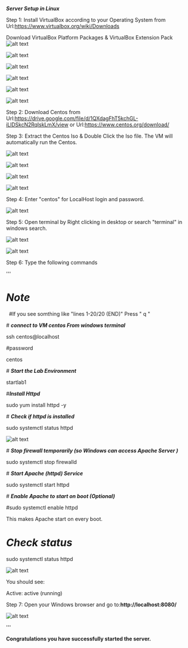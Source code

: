 ***Server Setup in Linux***

Step 1: Install VirtualBox according to your Operating System from Url:https://www.virtualbox.org/wiki/Downloads

Download VirtualBox Platform Packages \& VirtualBox Extension Pack 
![alt text](image.png)

![alt text](image-3.png)

![alt text](image-4.png)

![alt text](image-5.png)

![alt text](image-6.png)

![alt text](image-7.png)

Step 2: Download Centos from Url:https://drive.google.com/file/d/1QXdagFhT5kchGL-iLlDSkcN2RqIskLmX/view or Url:https://www.centos.org/download/



Step 3: Extract the Centos Iso \& Double Click the Iso file. The VM will automatically run the Centos.

![alt text](image-1.png)

![alt text](image-2.png)

![alt text](image-8.png)

![alt text](image-9.png)


Step 4: Enter "centos" for LocalHost login and password.

![alt text](image-10.png)



Step 5: Open terminal by Right clicking in desktop or search "terminal" in windows search.

![alt text](image-11.png)

![alt text](image-12.png)

Step 6: Type the following commands 

'''

# ***Note***

&nbsp;	#If you see somthing like "lines 1-20/20 (END)" Press " q "



\# ***connect to VM centos From windows terminal***

ssh centos@localhost



\#password 

centos



\# ***Start the Lab Environment*** 

startlab1



\#***Install Httpd***

sudo yum install httpd -y



\# ***Check if httpd is installed***

sudo systemctl status httpd

![alt text](image-13.png)

\# ***Stop firewall temporarily (so Windows can access Apache Server )***

sudo systemctl stop firewalld



\# ***Start Apache (httpd) Service***

sudo systemctl start httpd



\# ***Enable Apache to start on boot (Optional)***

#sudo systemctl enable httpd

This makes Apache start on every boot.



# ***Check status***

sudo systemctl status httpd

![alt text](image-15.png)

You should see:



Active: active (running)



Step 7: Open your Windows browser and go to:**http://localhost:8080/**

![alt text](image-14.png)

'''

**Congratulations you  have successfully started the server.**



